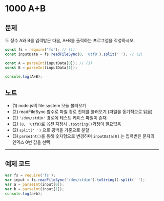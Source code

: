 # 1000 A+B

## 문제
두 정수 A와 B를 입력받은 다음, A+B를 출력하는 프로그램을 작성하시오.

```js
const fs = require('fs'); // (1)
const inputData = fs.readFileSync(0, 'utf8').split(' '); // (2)

const A = parseInt(inputData[0]); // (3)
const B = parseInt(inputData[1]);

console.log(A+B);
```

## 노트
- (1) node.js의 file system 모듈 불러오기
- (2) readFileSync 함수로 파일 경로 전체를 불러오기 (파일을 동기적으로 읽음)
- (2) `'/dev/stdin'` 경로에 테스트 케이스 파일이 존재
- (2) `(0, 'utf8)`로 옵션 지정시 `.toString()`과정이 필요없음
- (2) `split(' ')` 으로 공백을 기준으로 분할
- (3) `parseInt()`를 통해 숫자형으로 변경하며 `inputData[0]` 는 입력받은 문자의 인덱스 0번 값을 선택

---

## 예제 코드
```js
var fs = require('fs');
var input = fs.readFileSync('/dev/stdin').toString().split(' ');
var a = parseInt(input[0]);
var b = parseInt(input[1]);
console.log(a+b);
```
